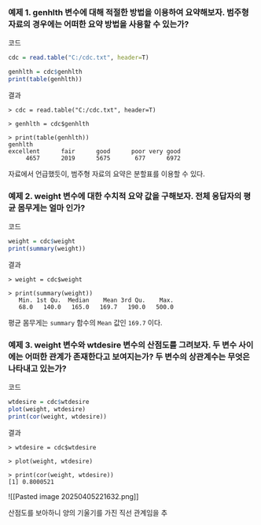 ### 예제 1. genhlth 변수에 대해 적절한 방법을 이용하여 요약해보자. 범주형 자료의 경우에는 어떠한 요약 방법을 사용할 수 있는가?

코드
```R
cdc = read.table("C:/cdc.txt", header=T)

genhlth = cdc$genhlth
print(table(genhlth))
```

결과
```
> cdc = read.table("C:/cdc.txt", header=T)

> genhlth = cdc$genhlth

> print(table(genhlth))
genhlth
excellent      fair      good      poor very good 
     4657      2019      5675       677      6972
```

자료에서 언급했듯이, 범주형 자료의 요약은 분할표를 이용할 수 있다.

### 예제 2. weight 변수에 대한 수치적 요약 값을 구해보자. 전체 응답자의 평균 몸무게는 얼마 인가?

코드
```R
weight = cdc$weight
print(summary(weight))
```

결과
```
> weight = cdc$weight

> print(summary(weight))
   Min. 1st Qu.  Median    Mean 3rd Qu.    Max. 
   68.0   140.0   165.0   169.7   190.0   500.0
```

평균 몸무게는 `summary` 함수의 `Mean` 값인 `169.7` 이다.

### 예제 3. weight 변수와 wtdesire 변수의 산점도를 그려보자. 두 변수 사이에는 어떠한 관계가 존재한다고 보여지는가? 두 변수의 상관계수는 무엇은 나타내고 있는가?

코드
```R
wtdesire = cdc$wtdesire
plot(weight, wtdesire)
print(cor(weight, wtdesire))
```

결과
```
> wtdesire = cdc$wtdesire

> plot(weight, wtdesire)

> print(cor(weight, wtdesire))
[1] 0.8000521
```
![[Pasted image 20250405221632.png]]

산점도를 보아하니 양의 기울기를 가진 직선 관계임을 추